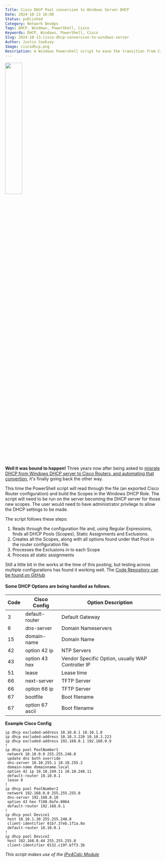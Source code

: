```yaml
---
Title: Cisco DHCP Pool conversion to Windows Server DHCP
Date: 2024-10-13 16:00
Status: published
Category: Network DevOps
Tags: DHCP, Windows, PowerShell, Cisco
Keywords: DHCP, Windows, PowerShell, Cisco
Slug: 2024-10-13-cisco-dhcp-conversion-to-windows-server
Author: Justin Cooksey
Image: ciscodhcp.png
Description: A Windows Powershell script to ease the transition from Cisco config DHCP Pools to a Windows DHCP server.  Convert from an exported Cisco config direct in to Windows DHCP Server
---
```



<img src="{attach}ciscodhcp.png"  width="33%" height="33%">

**Well it was bound to happen!**
Three years now after being asked to [migrate DHCP from Windows DHCP server to Cisco Routers, and automating that convertion](https://justincooksey.com/blog/2021/2021-03-04-windows-server-dhcp-conversion-to-cisco-cli), it's finally going back the other way.

This time the PowerShell script will read through the file (an exported Cisco Router configuration) and build the Scopes in the Windows DHCP Role.  The script will need to be run on the server becoming the DHCP server for those new scopes.  The user would need to have administrator privilege to allow the DHCP settings to be made.

The script follows these steps:

1. Reads through the configuration file and, using Regular Expressions, finds all DHCP Pools (Scopes), Static Assignments and Exclusions.
2. Creates all the Scopes, along with all options found under that Pool in the router configuration file.
3. Processes the Exclusions in to each Scope
4. Process all static assignments

Still a little bit in the works at the time of this posting, but testing across multiple configurations has found it working well.
The [Code Repository can be found on GitHub](https://github.com/jscooksey/Convert-CiscoDHCPToWindows)


#### Some DHCP Options are being handled as follows.

| Code | Cisco Config     | Option Description         |
| ---- | ---------------- | -------------------------- |
| 3    | default-router   | Default Gateway            |
| 6    | dns-server       | Domain Nameservers         |
| 15   | domain-name      | Domain Name                |
| 42   | option 42 ip     | NTP Servers                |
| 43   | option 43 hex    | Vendor Specific Option, usually WAP Controller IP |
| 51   | lease            | Lease time                 |
| 66   | next-server      | TFTP Server                |
| 66   | option 66 ip     | TFTP Server                |
| 67   | bootfile         | Boot filename              |
| 67   | option 67 ascii  | Boot filename              |

**Example Cisco Config**
```text
ip dhcp excluded-address 10.10.0.1 10.10.1.0
ip dhcp excluded-address 10.10.3.220 10.10.3.223
ip dhcp excluded-address 192.168.0.1 192.168.0.9
!
ip dhcp pool PoolNumber1
 network 10.10.0.0 255.255.248.0
 update dns both override
 dns-server 10.10.255.1 10.10.255.2 
 domain-name domainname.local
 option 42 ip 10.10.249.11 10.10.248.11 
 default-router 10.10.0.1 
 lease 8
!
ip dhcp pool PoolNumber2
 network 192.168.0.0 255.255.255.0
 dns-server 192.168.0.10
 option 43 hex f108.0afe.0064
 default-router 192.168.0.1
!
ip dhcp pool Device1
 host 10.10.1.30 255.255.248.0
 client-identifier 01b7.37eb.1f1a.0a
 default-router 10.10.0.1 
!
ip dhcp pool Device2
 host 192.168.0.44 255.255.255.0
 client-identifier 0132.c19f.b7f3.3b

```

_This script makes use of the [IPv4Calc Module](https://www.powershellgallery.com/packages/IPv4Calc)_